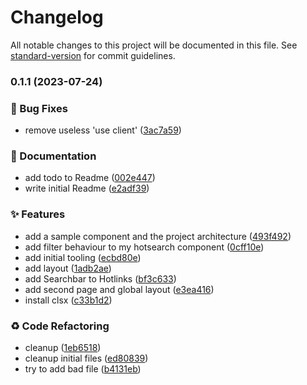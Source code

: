 # Changelog

All notable changes to this project will be documented in this file. See [standard-version](https://github.com/conventional-changelog/standard-version) for commit guidelines.

### 0.1.1 (2023-07-24)


### 🐛 Bug Fixes

* remove useless 'use client' ([3ac7a59](https://github.com/Coding-Jarl/next-template-v2/commit/3ac7a596bf1416a7fc48596e8a3dbe29b9ee1965))


### 📝 Documentation

* add todo to Readme ([002e447](https://github.com/Coding-Jarl/next-template-v2/commit/002e447a5febec4286436848f3843777cc4e4b8c))
* write initial Readme ([e2adf39](https://github.com/Coding-Jarl/next-template-v2/commit/e2adf396b50f07922130544d7ba27a89b8b0563f))


### ✨ Features

* add a sample component and the project architecture ([493f492](https://github.com/Coding-Jarl/next-template-v2/commit/493f492af4c6c1f437302370f50d38a367e7bf82))
* add filter behaviour to my hotsearch component ([0cff10e](https://github.com/Coding-Jarl/next-template-v2/commit/0cff10e8cdc421abc3710a479296cfda9f61d0bf))
* add initial tooling ([ecbd80e](https://github.com/Coding-Jarl/next-template-v2/commit/ecbd80ea779639d8de2c61393ed9be579a18941d))
* add layout ([1adb2ae](https://github.com/Coding-Jarl/next-template-v2/commit/1adb2aed1d4e475758ce100efcdfd10970ffd876))
* add Searchbar to Hotlinks ([bf3c633](https://github.com/Coding-Jarl/next-template-v2/commit/bf3c633e324f7b0da12fe445f8e6f434dc9c9356))
* add second page and global layout ([e3ea416](https://github.com/Coding-Jarl/next-template-v2/commit/e3ea416119a09eabd31b1269b54a13ebf0ba39d4))
* install clsx ([c33b1d2](https://github.com/Coding-Jarl/next-template-v2/commit/c33b1d2a3f8e7b01bf7b9db397ce34c3743c1819))


### ♻️ Code Refactoring

* cleanup ([1eb6518](https://github.com/Coding-Jarl/next-template-v2/commit/1eb65185ce2bb4377a44d82f2b7afb3372b061b3))
* cleanup initial files ([ed80839](https://github.com/Coding-Jarl/next-template-v2/commit/ed80839ee94f8e10d96db290dd0d402de99c2b53))
* try to add bad file ([b4131eb](https://github.com/Coding-Jarl/next-template-v2/commit/b4131eb5d03b3f9f9d5de563126fd60471f6866b))
